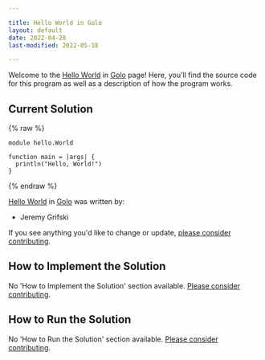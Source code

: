 ```yaml
---

title: Hello World in Golo
layout: default
date: 2022-04-28
last-modified: 2022-05-18

---
```


Welcome to the [Hello World](https://sampleprograms.io/projects/hello-world) in [Golo](https://sampleprograms.io/languages/golo) page! Here, you'll find the source code for this program as well as a description of how the program works.

## Current Solution

{% raw %}

```golo
module hello.World

function main = |args| {
  println("Hello, World!")
}
```

{% endraw %}

[Hello World](https://sampleprograms.io/projects/hello-world) in [Golo](https://sampleprograms.io/languages/golo) was written by:

- Jeremy Grifski

If you see anything you'd like to change or update, [please consider contributing](https://github.com/TheRenegadeCoder/sample-programs).

## How to Implement the Solution

No 'How to Implement the Solution' section available. [Please consider contributing](https://github.com/TheRenegadeCoder/sample-programs-website).

## How to Run the Solution

No 'How to Run the Solution' section available. [Please consider contributing](https://github.com/TheRenegadeCoder/sample-programs-website).